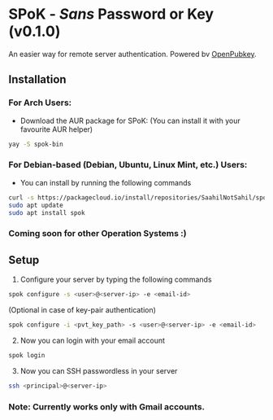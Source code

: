 # SPoK - *Sans* Password or Key (v0.1.0)
An easier way for remote server authentication. Powered bv [OpenPubkey](https://github.com/openpubkey/openpubkey).

## Installation

### For Arch Users:

- Download the AUR package for SPoK:
   (You can install it with your favourite AUR helper)

```bash
yay -S spok-bin
```

### For Debian-based (Debian, Ubuntu, Linux Mint, etc.) Users:

- You can install by running the following commands
```bash
curl -s https://packagecloud.io/install/repositories/SaahilNotSahil/spok/script.deb.sh?any=true | sudo bash
sudo apt update
sudo apt install spok
```

### Coming soon for other Operation Systems :)

## Setup

1. Configure your server by typing the following commands

```bash
spok configure -s <user>@<server-ip> -e <email-id>
```

(Optional in case of key-pair authentication)

```bash
spok configure -i <pvt_key_path> -s <user>@<server-ip> -e <email-id>
```

2. Now you can login with your email account

```bash
spok login
```

3. Now you can SSH passwordless in your server

```bash
ssh <principal>@<server-ip>
```

### Note: Currently works only with Gmail accounts.
